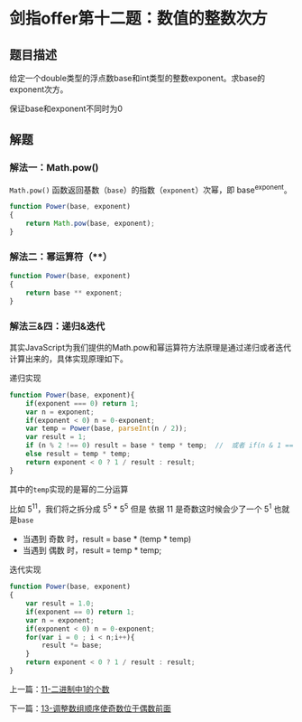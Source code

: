 

# 剑指offer第十二题：数值的整数次方



## 题目描述

给定一个double类型的浮点数base和int类型的整数exponent。求base的exponent次方。

保证base和exponent不同时为0



## 解题

### 解法一：Math.pow()

`Math.pow()` 函数返回基数（`base`）的指数（`exponent`）次幂，即 base<sup>exponent</sup>。

```javascript
function Power(base, exponent)
{
    return Math.pow(base, exponent);
}
```



### 解法二：幂运算符（**）

```javascript
function Power(base, exponent)
{
    return base ** exponent;
}
```



### 解法三&四：递归&迭代

其实JavaScript为我们提供的Math.pow和幂运算符方法原理是通过递归或者迭代计算出来的，具体实现原理如下。

递归实现

```javascript
function Power(base, exponent){
    if(exponent === 0) return 1;
    var n = exponent;
    if(exponent < 0) n = 0-exponent;
    var temp = Power(base, parseInt(n / 2));
    var result = 1;
    if (n % 2 !== 0) result = base * temp * temp;  //  或者 if(n & 1 === 1)
    else result = temp * temp;
    return exponent < 0 ? 1 / result : result;
}
```

其中的`temp`实现的是幂的二分运算

比如 5<sup>11</sup>，我们将之拆分成  5<sup>5</sup> * 5<sup>5</sup>  但是 依据 11 是奇数这时候会少了一个 5<sup>1</sup>  也就是`base`

- 当遇到 奇数 时，result  = base * (temp * temp) 
- 当遇到 偶数 时，result = temp * temp;



迭代实现

```javascript
function Power(base, exponent)
{
    var result = 1.0;
    if(exponent == 0) return 1;
    var n = exponent;
    if(exponent < 0) n = 0-exponent;
    for(var i = 0 ; i < n;i++){
        result *= base;
    }
    return exponent < 0 ? 1 / result : result;
}
```

上一篇：[11-二进制中1的个数](../11-二进制中1的个数/)

下一篇：[13-调整数组顺序使奇数位于偶数前面](../13-调整数组顺序使奇数位于偶数前面/)